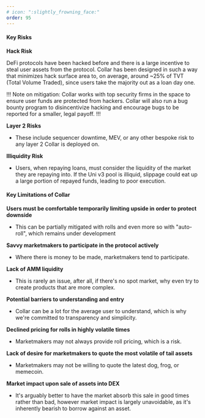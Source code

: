```yaml
---
# icon: ":slightly_frowning_face:"
order: 95
---
```


#### Key Risks

**Hack Risk**

DeFi protocols have been hacked before and there is a large incentive to steal user assets from the protocol. Collar has been designed in such a way that minimizes hack surface area to, on average, around ~25% of TVT (Total Volume Traded), since users take the majority out as a loan day one.

!!!
Note on mitigation: Collar works with top security firms in the space to ensure user funds are protected from hackers. Collar will also run a bug bounty program to disincentivize hacking and encourage bugs to be reported for a smaller, legal payoff.
!!!

**Layer 2 Risks**

- These include sequencer downtime, MEV, or any other bespoke risk to any layer 2 Collar is deployed on.

**Illiquidity Risk**

- Users, when repaying loans, must consider the liquidity of the market they are repaying into. If the Uni v3 pool is illiquid, slippage could eat up a large portion of repayed funds, leading to poor execution.

#### Key Limitations of Collar

**Users must be comfortable temporarily limiting upside in order to protect downside**

- This can be partially mitigated with rolls and even more so with "auto-roll", which remains under development

**Savvy marketmakers to participate in the protocol actively**

- Where there is money to be made, marketmakers tend to participate.

**Lack of AMM liquidity**

- This is rarely an issue, after all, if there's no spot market, why even try to create products that are more complex.

**Potential barriers to understanding and entry**

- Collar can be a lot for the average user to understand, which is why we're committed to transparency and simplicity.

**Declined pricing for rolls in highly volatile times**

- Marketmakers may not always provide roll pricing, which is a risk.

**Lack of desire for marketmakers to quote the most volatile of tail assets**

- Marketmakers may not be willing to quote the latest dog, frog, or memecoin.

**Market impact upon sale of assets into DEX**

- It's arguably better to have the market absorb this sale in good times rather than bad, however market impact is largely unavoidable, as it's inherently bearish to borrow against an asset.
